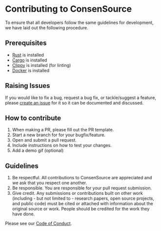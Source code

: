 # Contributing to ConsenSource

To ensure that all developers follow the same guidelines for development, we have laid out the following procedure.

## Prerequisites

* [Rust](https://www.rust-lang.org/tools/install) is installed
* [Cargo](https://crates.io/) is installed
* [Clippy](https://github.com/rust-lang/rust-clippy) is installed (for linting)
* [Docker](https://docs.docker.com/install/) is installed

## Raising Issues
If you would like to fix a bug, request a bug fix, or tackle/suggest a feature, please [create an issue](https://github.com/target/consensource-ui/issues) for it so it can be documented and discussed.

## How to contribute
1. When making a PR, please fill out the PR template.
1. Start a new branch for for your bugfix/feature.
1. Open and submit a pull request.
1. Include instructions on how to test your changes.
1. Add a demo gif (optional)

## Guidelines
1. Be respectful. All contributions to ConsenSource are appreciated and we ask that you respect one another.
1. Be responsible. You are responsible for your pull request submission.
1. Give credit. Any submissions or contributions built on other work (including - but not limited to - research papers, open source projects, and public code) must be cited or attached with information about the original source or work. People should be credited for the work they have done.

Please see our [Code of Conduct](.github/CODE_OF_CONDUCT.md).

